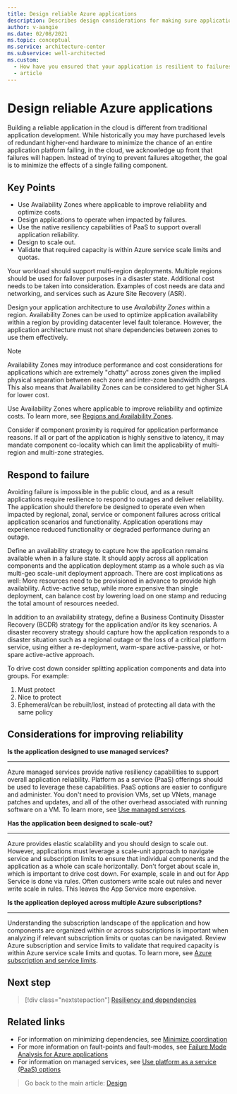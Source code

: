 ```yaml
---
title: Design reliable Azure applications
description: Describes design considerations for making sure applications are resilient to failure.
author: v-aangie
ms.date: 02/08/2021
ms.topic: conceptual
ms.service: architecture-center
ms.subservice: well-architected
ms.custom:
  - How have you ensured that your application is resilient to failures?
  - article
---
```


# Design reliable Azure applications

Building a reliable application in the cloud is different from traditional application development. While historically you may have purchased levels of redundant higher-end hardware to minimize the chance of an entire application platform failing, in the cloud, we acknowledge up front that failures will happen. Instead of trying to prevent failures altogether, the goal is to minimize the effects of a single failing component.

## Key Points

- Use Availability Zones where applicable to improve reliability and optimize costs.
- Design applications to operate when impacted by failures.
- Use the native resiliency capabilities of PaaS to support overall application reliability.
- Design to scale out.
- Validate that required capacity is within Azure service scale limits and quotas.

Your workload should support multi-region deployments. Multiple regions should be used for failover purposes in a disaster state. Additional cost needs to be taken into consideration. Examples of cost needs are data and networking, and services such as Azure Site Recovery (ASR).

Design your application architecture to use *Availability Zones* within a region. Availability Zones can be used to optimize application availability within a region by providing datacenter level fault tolerance. However, the application architecture must not share dependencies between zones to use them effectively.

> [!NOTE]
> Availability Zones may introduce performance and cost considerations for applications which are extremely "chatty" across zones given the implied physical separation between each zone and inter-zone bandwidth charges. This also means that Availability Zones can be considered to get higher SLA for lower cost.

Use Availability Zones where applicable to improve reliability and optimize costs. To learn more, see [Regions and Availability Zones](https://docs.microsoft.com/azure/availability-zones/az-overview#availability-zones).

Consider if component proximity is required for application performance reasons. If all or part of the application is highly sensitive to latency, it may mandate component co-locality which can limit the applicability of multi-region and multi-zone strategies.

## Respond to failure

Avoiding failure is impossible in the public cloud, and as a result applications require resilience to respond to outages and deliver reliability. The application should therefore be designed to operate even when impacted by regional, zonal, service or component failures across critical application scenarios and functionality. Application operations may experience reduced functionality or degraded performance during an outage.

Define an availability strategy to capture how the application remains available when in a failure state. It should apply across all application components and the application deployment stamp as a whole such as via multi-geo scale-unit deployment approach. There are cost implications as well: More resources need to be provisioned in advance to provide high availability. Active-active setup, while more expensive than single deployment, can balance cost by lowering load on one stamp and reducing the total amount of resources needed.

In addition to an availability strategy, define a Business Continuity Disaster Recovery (BCDR) strategy for the application and/or its key scenarios. A disaster recovery strategy should capture how the application responds to a disaster situation such as a regional outage or the loss of a critical platform service, using either a re-deployment, warm-spare active-passive, or hot-spare active-active approach.

To drive cost down consider splitting application components and data into groups. For example:
1. Must protect
1. Nice to protect
1. Ephemeral/can be rebuilt/lost, instead of protecting all data with the same policy

## Considerations for improving reliability

**Is the application designed to use managed services?**
***

Azure managed services provide native resiliency capabilities to support overall application reliability. Platform as a service (PaaS) offerings should be used to leverage these capabilities. PaaS options are easier to configure and administer. You don't need to provision VMs, set up VNets, manage patches and updates, and all of the other overhead associated with running software on a VM. To learn more, see [Use managed services](https://docs.microsoft.com/azure/architecture/guide/design-principles/managed-services).

**Has the application been designed to scale-out?**
***

Azure provides elastic scalability and you should design to scale out. However, applications must leverage a scale-unit approach to navigate service and subscription limits to ensure that individual components and the application as a whole can scale horizontally. Don't forget about scale in, which is important to drive cost down. For example, scale in and out for App Service is done via rules. Often customers write scale out rules and never write scale in rules. This leaves the App Service more expensive.

**Is the application deployed across multiple Azure subscriptions?**
***

Understanding the subscription landscape of the application and how components are organized within or across subscriptions is important when analyzing if relevant subscription limits or quotas can be navigated. Review Azure subscription and service limits to validate that required capacity is within Azure service scale limits and quotas. To learn more, see [Azure subscription and service limits](https://docs.microsoft.com/azure/azure-resource-manager/management/azure-subscription-service-limits).

## Next step

>[!div class="nextstepaction"]
>[Resiliency and dependencies](/azure/architecture/framework/resiliency/design-resiliency)

## Related links

- For information on minimizing dependencies, see [Minimize coordination](https://docs.microsoft.com/azure/architecture/guide/design-principles/minimize-coordination)
- For more information on fault-points and fault-modes, see [Failure Mode Analysis for Azure applications](https://docs.microsoft.com/azure/architecture/resiliency/failure-mode-analysis)
- For information on managed services, see [Use platform as a service (PaaS) options](https://docs.microsoft.com/azure/architecture/guide/design-principles/managed-services)

> Go back to the main article: [Design](design-checklist.md)
